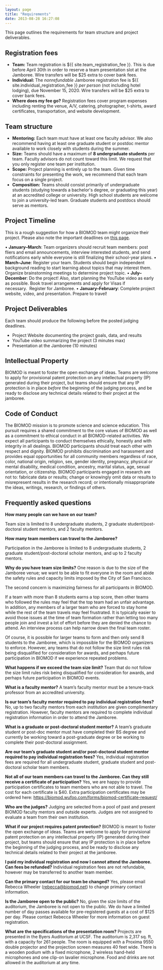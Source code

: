 ```yaml
---
layout: page
title: "Requirements"
date: 2013-08-28 16:27:08
---
```



This page outlines the requirements for team structure and project deliverables.

## Registration fees

- **Team:** Team registration is ${{ site.team_registration_fee }}. This is due before April 30th in order to reserve a team presentation slot at the Jamboree. Wire transfers will be $25 extra to cover bank fees.
- **Individual:** The *nonrefundable* Jamboree registration fee is ${{ site.individual_registration_fee }} *per person* (not including hotel lodging), due November 15, 2020. Wire transfers will be $25 extra to cover bank fees.
- **Where does my fee go?** Registration fees cover program expenses including renting the venue, A/V, catering, photographer, t-shirts, award certificates, transportation, and website development.

## Team structure

- **Mentoring:** Each team must have at least one faculty advisor. We also recommend having at least one graduate student or postdoc mentor available to work closely with students during the summer.
- **Size:** Teams should have a maximum of **8 undergraduate students** per team. Faculty advisors do not count toward this limit. We request that you only register one team per institution.
- **Scope:** Project planning is entirely up to the team. Given time constraints for presenting the work, we recommend that each team focus on a single project.
- **Composition:** Teams should consist primarily of undergraduate students (studying towards a bachelor's degree, or graduating this year) at an accredited college or university. High school students are welcome to join a university-led team. Graduate students and postdocs should serve as mentors.

## Project Timeline

This is a rough suggestion for how a BIOMOD team might organize their project. Please also note the important deadlines on [this page](/how-join).

• **January–March**: Team organizers should recruit team members: post fliers and email announcements, interview interested students, and send notifications early while everyone is still finalizing their school-year plans.
• **March–June**: Register your team. Students should begin independent background reading to start learning about topics that may interest them. Organize brainstorming meetings to determine project topic.
• **July–December**: Do the project! Also, start planning the YouTube video as early as possible. Book travel arrangements and apply for Visas if necessary.  Register for Jamboree.
• **January–February**: Complete project website, video, and presentation. Prepare to travel!


## Project Deliverables

Each team should produce the following before the posted judging deadlines.

- Project Website documenting the project goals, data, and results
- YouTube video summarizing the project (3 minutes max)
- Presentation at the Jamboree (10 minutes)

## Intellectual Property

BIOMOD is meant to foster the open exchange of ideas. Teams are welcome to apply for provisional patent protection on any intellectual property (IP) generated during their project, but teams should ensure that any IP protection is in place *before* the beginning of the judging process, and be ready to disclose any technical details related to their project at the jamboree.


## Code of Conduct

The BIOMOD mission is to promote science and science education. This pursuit requires a shared commitment to the core values of BIOMOD as well as a commitment to ethical conduct in all BIOMOD-related activities. We expect all participants to conduct themselves ethically, honestly and with integrity in all dealings. BIOMOD participants should treat each other with respect and dignity. BIOMOD prohibits discrimination and harassment and provides equal opportunities for all community members regardless of race, color, national origin, religion, sex, gender identity, pregnancy, physical or mental disability, medical condition, ancestry, marital status, age, sexual orientation, or citizenship. BIOMOD participants engaged in research are not to: fabricate data or results; change or knowingly omit data or results to misrepresent results in the research record; or intentionally misappropriate the ideas, writings, research, or findings of others.

## Frequently asked questions
**How many people can we have on our team?**

Team size is limited to 8 undergraduate students, 2 graduate student/post-doctoral student mentors, and 2 faculty mentors.

**How many team members can travel to the Jamboree?**

Participation in the Jamboree is limited to 8 undergraduate students, 2 graduate student/post-doctoral scholar mentors, and up to 2 faculty mentors.

**Why do you have team size limits?**
One reason is due to the size of the Jamboree venue; we want to be able to fit everyone in the room and abide the safety rules and capacity limits imposed by the City of San Francisco.

The second concern is maximizing fairness for all participants in BIOMOD.

If a team with more than 8 students earns a top score, then other teams who followed the rules may feel that the top team had an unfair advantage. In addition, any members of a larger team who are forced to stay home while the rest of the team travels may feel frustrated. It is typically easier to avoid those issues at the time of team formation rather than letting too many people join and invest a lot of effort before they are denied the chance to attend. An interview process can help narrow down the final team roster.

Of course, it is possible for larger teams to form and then only send 8 students to the Jamboree, which is impossible for the BIOMOD organizers to enforce. However, any teams that do not follow the size limit rules risk being disqualified for consideration for awards, and perhaps future participation in BIOMOD if we experience repeated problems.

**What happens if we exceed the team size limit?**
Team that do not follow the size limit rules risk being disqualified for consideration for awards, and perhaps future participation in BIOMOD events.

**What is a faculty mentor?**
A team’s faculty mentor must be a tenure-track professor from an accredited university.

**Is our team’s faculty mentor required to pay individual registration fees?**
No, up to two faculty mentors from each institution are given complimentary registration. However, faculty mentors are required to complete individual registration information in order to attend the Jamboree.

**What is a graduate or post-doctoral student mentor?**
A team’s graduate student or post-doc mentor must have completed their BS degree and currently be working toward a post-graduate degree or be working to complete their post-doctoral assignment.

**Are our team’s graduate student and/or post-doctoral student mentor required to pay individual registration fees?**
Yes, individual registration fees are required for all undergraduate student, graduate student and post-doctoral scholar team members.

**Not all of our team members can travel to the Jamboree. Can they still receive a certificate of participation?**
Yes, we are happy to provide participation certificates to team members who are not able to travel. The cost for each certificate is $40. Extra participation certificates may be ordered here: https://biomod.wufoo.com/forms/biomod-certificate-request/

**Who are the judges?**
Judging are selected from a pool of past and present BIOMOD faculty mentors and outside experts. Judges are not assigned to evaluate a team from their own institution.

**What if our project requires patent protection?**
BIOMOD is meant to foster the open exchange of ideas. Teams are welcome to apply for provisional patent protection on any intellectual property (IP) generated during their project, but teams should ensure that any IP protection is in place before the beginning of the judging process, and be ready to disclose any technical details related to their project at the jamboree.

**I paid my individual registration and now I cannot attend the Jamboree. Can fees be refunded?**
Individual registration fees are not refundable, however may be transferred to another team member.

**Can the primary contact for our team be changed?**
Yes, please email Rebecca Wheeler (rebecca@biomod.net) to change primary contact information.

**Is the Jamboree open to the public?**
No, given the size limits of the auditorium, the Jamboree is not open to the public. We do have a limited number of day passes available for pre-registered guests at a cost of $125 per day. Please contact Rebecca Wheeler for more information on guest registration.

**What are the specifications of the presentation room?**
Projects are presented in the Byers Auditorium at UCSF. The auditorium is 2,317 sq. ft, with a capacity for 261 people. The room is equipped with a Proxima 9550 double projector and the projection screen measures 40 feet wide. There is a wooden podium with a fixed microphone, 2 wireless hand-held microphones and one clip-on lavalier microphone. Food and drinks are not allowed in the auditorium at any time.

